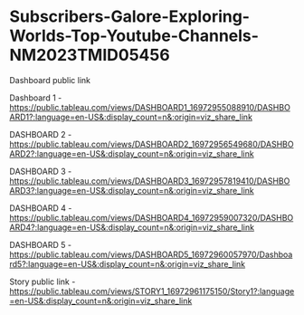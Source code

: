 # Subscribers-Galore-Exploring-Worlds-Top-Youtube-Channels-NM2023TMID05456

Dashboard public link

Dashboard 1 - https://public.tableau.com/views/DASHBOARD1_16972955088910/DASHBOARD1?:language=en-US&:display_count=n&:origin=viz_share_link

DASHBOARD 2 - https://public.tableau.com/views/DASHBOARD2_16972956549680/DASHBOARD2?:language=en-US&:display_count=n&:origin=viz_share_link

DASHBOARD 3 - https://public.tableau.com/views/DASHBOARD3_16972957819410/DASHBOARD3?:language=en-US&:display_count=n&:origin=viz_share_link

DASHBOARD 4 - https://public.tableau.com/views/DASHBOARD4_16972959007320/DASHBOARD4?:language=en-US&:display_count=n&:origin=viz_share_link

DASHBOARD 5 - https://public.tableau.com/views/DASHBOARD5_16972960057970/Dashboard5?:language=en-US&:display_count=n&:origin=viz_share_link

Story public link -  https://public.tableau.com/views/STORY1_16972961175150/Story1?:language=en-US&:display_count=n&:origin=viz_share_link
